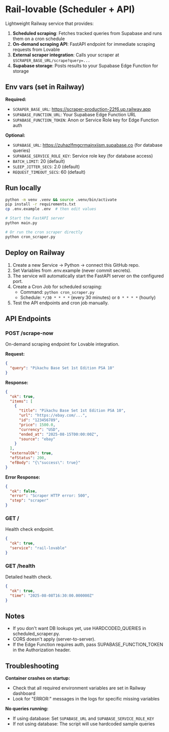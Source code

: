 # Rail-lovable (Scheduler + API)

Lightweight Railway service that provides:
1) **Scheduled scraping**: Fetches tracked queries from Supabase and runs them on a cron schedule
2) **On-demand scraping API**: FastAPI endpoint for immediate scraping requests from Lovable
3) **External scraper integration**: Calls your scraper at `$SCRAPER_BASE_URL/scrape?query=...`
4) **Supabase storage**: Posts results to your Supabase Edge Function for storage

## Env vars (set in Railway)
**Required:**
- `SCRAPER_BASE_URL`: https://scraper-production-22f6.up.railway.app
- `SUPABASE_FUNCTION_URL`: Your Supabase Edge Function URL
- `SUPABASE_FUNCTION_TOKEN`: Anon or Service Role key for Edge Function auth

**Optional:**
- `SUPABASE_URL`: https://zuhazlfmgcrmajnxijsm.supabase.co (for database queries)
- `SUPABASE_SERVICE_ROLE_KEY`: Service role key (for database access)
- `BATCH_LIMIT`: 20 (default)
- `SLEEP_JITTER_SECS`: 2.0 (default)
- `REQUEST_TIMEOUT_SECS`: 60 (default)

## Run locally
```bash
python -m venv .venv && source .venv/bin/activate
pip install -r requirements.txt
cp .env.example .env  # then edit values

# Start the FastAPI server
python main.py

# Or run the cron scraper directly
python cron_scraper.py
```

## Deploy on Railway
1. Create a new Service → Python → connect this GitHub repo.
2. Set Variables from .env.example (never commit secrets).
3. The service will automatically start the FastAPI server on the configured port.
4. Create a Cron Job for scheduled scraping:
   - Command: `python cron_scraper.py`
   - Schedule: `*/30 * * * *` (every 30 minutes) or `0 * * * *` (hourly)
5. Test the API endpoints and cron job manually.

## API Endpoints

### POST /scrape-now
On-demand scraping endpoint for Lovable integration.

**Request:**
```json
{
  "query": "Pikachu Base Set 1st Edition PSA 10"
}
```

**Response:**
```json
{
  "ok": true,
  "items": [
    {
      "title": "Pikachu Base Set 1st Edition PSA 10",
      "url": "https://ebay.com/...",
      "id": "123456789",
      "price": 1500.0,
      "currency": "USD",
      "ended_at": "2025-08-15T00:00:00Z",
      "source": "ebay"
    }
  ],
  "externalOk": true,
  "efStatus": 200,
  "efBody": "{\"success\": true}"
}
```

**Error Response:**
```json
{
  "ok": false,
  "error": "Scraper HTTP error: 500",
  "step": "scraper"
}
```

### GET /
Health check endpoint.
```json
{
  "ok": true,
  "service": "rail-lovable"
}
```

### GET /health
Detailed health check.
```json
{
  "ok": true,
  "time": "2025-08-08T16:30:00.000000Z"
}
```

## Notes
- If you don't want DB lookups yet, use HARDCODED_QUERIES in scheduled_scraper.py.
- CORS doesn't apply (server-to-server).
- If the Edge Function requires auth, pass SUPABASE_FUNCTION_TOKEN in the Authorization header.

## Troubleshooting

**Container crashes on startup:**
- Check that all required environment variables are set in Railway dashboard
- Look for "ERROR:" messages in the logs for specific missing variables

**No queries running:**
- If using database: Set `SUPABASE_URL` and `SUPABASE_SERVICE_ROLE_KEY`
- If not using database: The script will use hardcoded sample queries 